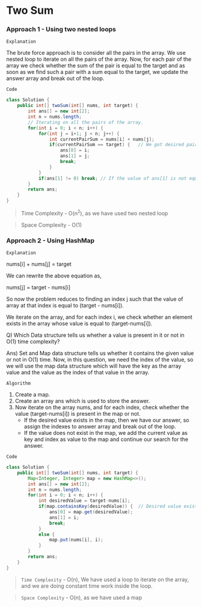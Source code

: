 # Two Sum

### Approach 1 - Using two nested loops

`Explanation`

The brute force approach is to consider all the pairs in the array. We use nested loop to iterate on all the pairs of the array. Now, for each pair of the array we check whether the sum of the pair is equal to the target and as soon as we find such a pair with a sum equal to the target, we update the answer array and break out of the loop.

`Code`

```java
class Solution {
    public int[] twoSum(int[] nums, int target) {
        int ans[] = new int[2];
        int n = nums.length;
        // Iterating on all the pairs of the array.
        for(int i = 0; i < n; i++) {
            for(int j = i+1; j < n; j++) {
                int currentPairSum = nums[i] + nums[j];
                if(currentPairSum == target) {   // We got desired pair so we update the indexes in the answer array
                    ans[0] = i;
                    ans[1] = j;
                    break;
                }
            }
            if(ans[1] != 0) break; // If the value of ans[1] is not equal to zero it means that we have found our answer so we can exit the loop.
        }
        return ans;
    }
}
```

> Time Complexity - O(n<sup>2</sup>), as we have used two nested loop

> Space Complexity - O(1)

### Approach 2 - Using HashMap

`Explanation`

nums[i] + nums[j] = target

We can rewrite the above equation as,

nums[j] = target - nums[i]

So now the problem reduces to finding an index j such that the value of array at that index is equal to (target - nums[i]).

We iterate on the array, and for each index i, we check whether an element exists in the array whose value is equal to (target-nums[i]).

Q) Which Data structure tells us whether a value is present in it or not in O(1) time complexity?

Ans) Set and Map data structure tells us whether it contains the given value or not in O(1) time. Now, in this question, we need the index of the value, so we will use the map data structure which will have the key as the array value and the value as the index of that value in the array.

`Algorithm`

1. Create a map.
2. Create an array ans which is used to store the answer.
3. Now iterate on the array nums, and for each index, check whether the value (target-nums[i]) is present in the map or not.
   - If the desired value exists in the map, then we have our answer, so assign the indexes to answer array and break out of the loop.
   - If the value does not exist in the map, we add the current value as key and index as value to the map and continue our search for the answer.

`Code`

```java
class Solution {
    public int[] twoSum(int[] nums, int target) {
        Map<Integer, Integer> map = new HashMap<>();
        int ans[] = new int[2];
        int n = nums.length;
        for(int i = 0; i < n; i++) {
            int desiredValue = target-nums[i];
            if(map.containsKey(desiredValue)) {  // Desired value exists in the map
                ans[0] = map.get(desiredValue);
                ans[1] = i;
                break;
            }
            else {
                map.put(nums[i], i);
            }
        }
        return ans;
    }
}
```

> `Time Complexity` - O(n), We have used a loop to iterate on the array, and we are doing constant time work inside the loop.

> `Space Complexity` - O(n), as we have used a map
